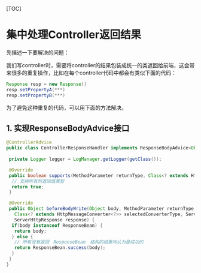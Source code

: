 [TOC]

# 集中处理Controller返回结果

先描述一下要解决的问题：

我们写controller时，需要将controller的结果包装成统一的类返回给前端，这会带来很多的重复操作，比如在每个controller代码中都会有类似下面的代码：

```java
Response resp = new Response()
resp.setPropertyA(***)
resp.setPropertyB(***)
```

为了避免这种重复的代码，可以用下面的方法解决。

## 1. 实现ResponseBodyAdvice接口

```java
@ControllerAdvice
public class ControllerResponseHandler implements ResponseBodyAdvice<Object> {
  
 private Logger logger = LogManager.getLogger(getClass());

 @Override
 public boolean supports(MethodParameter returnType, Class<? extends HttpMessageConverter<?>> converterType) {
  // 支持所有的返回值类型
  return true;
 }

 @Override
 public Object beforeBodyWrite(Object body, MethodParameter returnType, MediaType selectedContentType,
   Class<? extends HttpMessageConverter<?>> selectedConverterType, ServerHttpRequest request,
   ServerHttpResponse response) {
  if(body instanceof ResponseBean) {
   return body;
  } else {
   // 所有没有返回　ResponseBean　结构的结果均认为是成功的
   return ResponseBean.success(body);
  }
 }
}
```

